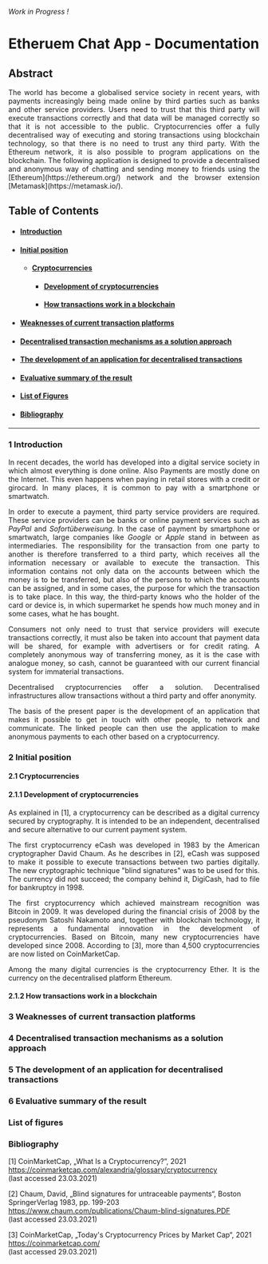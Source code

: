*Work in Progress !*

# Etheruem Chat App - Documentation

## Abstract

<p style="text-align: justify">
The world has become a globalised service society in recent years, with payments increasingly being made online by third
parties such as banks and other service providers. Users need to trust that this third party will execute transactions
correctly and that data will be managed correctly so that it is not accessible to the public. Cryptocurrencies offer a
fully decentralised way of executing and storing transactions using blockchain technology, so that there is no need to
trust any third party. With the Ethereum network, it is also possible to program applications on the blockchain. The
following application is designed to provide a decentralised and anonymous way of chatting and sending money to friends
using the [Ethereum](https://ethereum.org/) network and the browser extension [Metamask](https://metamask.io/).
</p>

## Table of Contents

- #### [Introduction](#1-Introduction)
- #### [Initial position](#2-Initial-position)
    * #### [Cryptocurrencies](#2.1-Cryptocurrencies)
        + #### [Development of cryptocurrencies](#2.1.1-Development-of-cryptocurrencies)
        + #### [How transactions work in a blockchain](#2.1.2-How-transactions-work-in-a-blockchain)
- #### [Weaknesses of current transaction platforms](#3-Weaknesses-of-current-transaction-platforms)
- #### [Decentralised transaction mechanisms as a solution approach](#4-Decentralised-transaction-mechanisms-as-a-solution-approach)
- #### [The development of an application for decentralised transactions](#5-The-development-of-an-application-for-decentralised-transactions)
- #### [Evaluative summary of the result](#6-Evaluative-summary-of-the-result)
- #### [List of Figures](#List-of-figures)
- #### [Bibliography](#Bibliography)

---

### 1 Introduction

<p style="text-align: justify">
In recent decades, the world has developed into a digital service society in which almost everything is done online.
Also Payments are mostly done on the Internet. This even happens when paying in retail stores with a credit or girocard.
In many places, it is common to pay with a smartphone or smartwatch.
</p>

<p style="text-align: justify">
In order to execute a payment, third party service providers are required. These service providers can be banks or
online payment services such as <I>PayPal</I> and <I>Sofortüberweisung</I>. In the case of payment by smartphone or smartwatch,
large companies like <I>Google</I> or <I>Apple</I> stand in between as intermediaries. The responsibility for the transaction from
one party to another is therefore transferred to a third party, which receives all the information necessary or
available to execute the transaction. This information contains not only data on the accounts between which the money is
to be transferred, but also of the persons to which the accounts can be assigned, and in some cases, the purpose for
which the transaction is to take place. In this way, the third-party knows who the holder of the card or device is, in
which supermarket he spends how much money and in some cases, what he has bought.
</p>

<p style="text-align: justify">
Consumers not only need to trust that service providers will execute transactions correctly, it must also be taken into
account that payment data will be shared, for example with advertisers or for credit rating. A completely anonymous way
of transferring money, as it is the case with analogue money, so cash, cannot be guaranteed with our current financial
system for immaterial transactions.
</p>

<p style="text-align: justify">
Decentralised cryptocurrencies offer a solution. Decentralised infrastructures allow transactions without a third party
and offer anonymity.
</p>

<p style="text-align: justify">
The basis of the present paper is the development of an application that makes it possible to get in touch with other
people, to network and communicate. The linked people can then use the application to make anonymous payments to each
other based on a cryptocurrency.
</p>

### 2 Initial position

#### 2.1 Cryptocurrencies

#### 2.1.1 Development of cryptocurrencies

<p style="text-align: justify">
As explained in [1], a cryptocurrency can be described as a digital currency secured by cryptography. It is intended to
be an independent, decentralised and secure alternative to our current payment system.
</p>

<p style="text-align: justify">
The first cryptocurrency eCash was developed in 1983 by the American cryptographer David Chaum. As he describes in [2],
eCash was supposed to make it possible to execute transactions between two parties digitally. The new cryptographic
technique "blind signatures" was to be used for this. The currency did not succeed; the company behind it, DigiCash, had
to file for bankruptcy in 1998.
</p>

<p style="text-align: justify">
The first cryptocurrency which achieved mainstream recognition was Bitcoin in 2009. It was developed during the
financial crisis of 2008 by the pseudonym Satoshi Nakamoto and, together with blockchain technology, it represents a
fundamental innovation in the development of cryptocurrencies. Based on Bitcoin, many new cryptocurrencies have
developed since 2008. According to [3], more than 4,500 cryptocurrencies are now listed on CoinMarketCap.
</p>

<p style="text-align: justify">
Among the many digital currencies is the cryptocurrency Ether. It is the currency on the decentralised platform
Ethereum.
</p>

#### 2.1.2 How transactions work in a blockchain

### 3 Weaknesses of current transaction platforms

### 4 Decentralised transaction mechanisms as a solution approach

### 5 The development of an application for decentralised transactions

### 6 Evaluative summary of the result

### List of figures

### Bibliography

[1] CoinMarketCap, „What Is a Cryptocurrency?”, 2021
<br>https://coinmarketcap.com/alexandria/glossary/cryptocurrency
<br>(last accessed 23.03.2021)

[2] Chaum, David, „Blind signatures for untraceable payments“, Boston SpringerVerlag 1983, pp. 199-203
<br>https://www.chaum.com/publications/Chaum-blind-signatures.PDF
<br>(last accessed 23.03.2021)

[3] CoinMarketCap, „Today's Cryptocurrency Prices by Market Cap“, 2021
<br>https://coinmarketcap.com/
<br>(last accessed 29.03.2021) 
